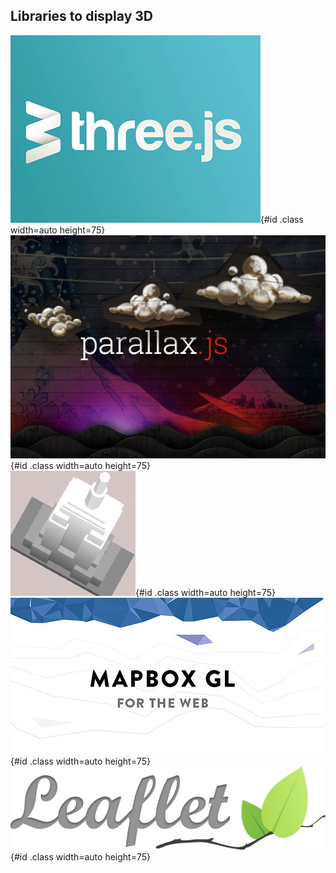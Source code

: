 ## Libraries to display 3D

![threejs](../images/threejs.png "threejs"){#id .class width=auto height=75}  ![parallax](../images/parallax-js.jpg "parallax-js"){#id .class width=auto height=75}  
![tangram](../images/tangram.png "tangram"){#id .class width=auto height=75} ![Mapbox](../images/Mapbox.png "Mapbox"){#id .class width=auto height=75}   
![leaflet](../images/leaflet.png "leaflet"){#id .class width=auto height=75}      
